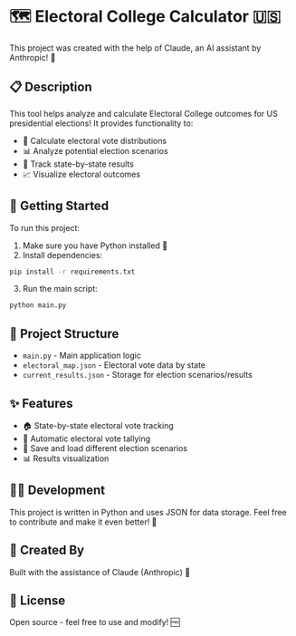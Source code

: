 # 🗺️ Electoral College Calculator 🇺🇸

This project was created with the help of Claude, an AI assistant by Anthropic! 🤖

## 📋 Description

This tool helps analyze and calculate Electoral College outcomes for US presidential elections! It provides functionality to:
- 🔢 Calculate electoral vote distributions
- 📊 Analyze potential election scenarios
- 🎯 Track state-by-state results
- 📈 Visualize electoral outcomes

## 🚀 Getting Started

To run this project:

1. Make sure you have Python installed 🐍
2. Install dependencies:
```bash
pip install -r requirements.txt
```
3. Run the main script:
```bash
python main.py
```

## 📁 Project Structure

- `main.py` - Main application logic
- `electoral_map.json` - Electoral vote data by state
- `current_results.json` - Storage for election scenarios/results

## ✨ Features

- 🏠 State-by-state electoral vote tracking
- 🧮 Automatic electoral vote tallying
- 💾 Save and load different election scenarios
- 📊 Results visualization

## 👩‍💻 Development

This project is written in Python and uses JSON for data storage. Feel free to contribute and make it even better! 🌟

## 🤖 Created By

Built with the assistance of Claude (Anthropic) 🎯

## 📝 License

Open source - feel free to use and modify! 🆓